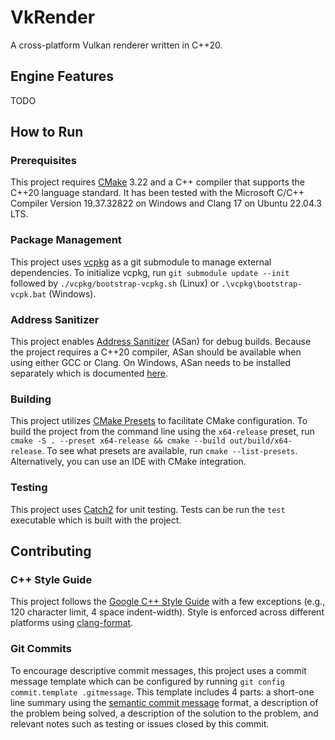 
# VkRender

A cross-platform Vulkan renderer written in C++20.

## Engine Features
TODO

## How to Run

### Prerequisites 
This project requires [CMake](https://cmake.org/) 3.22 and a C++ compiler that supports the C++20 language standard. It has been tested with the Microsoft C/C++ Compiler Version 19.37.32822 on Windows and Clang 17 on Ubuntu 22.04.3 LTS.  

### Package Management
This project uses [vcpkg](https://vcpkg.io) as a git submodule to manage external dependencies. To initialize vcpkg, run `git submodule update --init` followed by `./vcpkg/bootstrap-vcpkg.sh` (Linux) or `.\vcpkg\bootstrap-vcpk.bat` (Windows).

### Address Sanitizer
This project enables [Address Sanitizer](https://clang.llvm.org/docs/AddressSanitizer.html) (ASan) for debug builds. Because the project requires a C++20 compiler, ASan should be available when using either GCC or Clang. On Windows, ASan needs to be installed separately which is documented [here](https://learn.microsoft.com/en-us/cpp/sanitizers/asan).

### Building 
This project utilizes [CMake Presets](https://cmake.org/cmake/help/v3.22/manual/cmake-presets.7.html) to facilitate CMake configuration.  To build the project from the command line using the `x64-release` preset, run `cmake -S . --preset x64-release && cmake --build out/build/x64-release`. To see what presets are available, run `cmake --list-presets`.  Alternatively, you can use an IDE with CMake integration.

### Testing
This project uses [Catch2](https://github.com/catchorg/Catch2) for unit testing. Tests can be run the `test` executable which is built with the project.

## Contributing

### C++ Style Guide 
This project follows the [Google C++ Style Guide](https://google.github.io/styleguide/cppguide.html) with a few exceptions (e.g., 120 character limit, 4 space indent-width). Style is enforced across different platforms using [clang-format](https://clang.llvm.org/docs/ClangFormatStyleOptions.html).

### Git Commits
To encourage descriptive commit messages, this project uses a commit message template which can be configured by running `git config commit.template .gitmessage`. This template includes 4 parts: a short-one line summary using the [semantic commit message](https://gist.github.com/joshbuchea/6f47e86d2510bce28f8e7f42ae84c716) format, a description of the problem being solved, a description of the solution to the problem, and relevant notes such as testing or issues closed by this commit.
